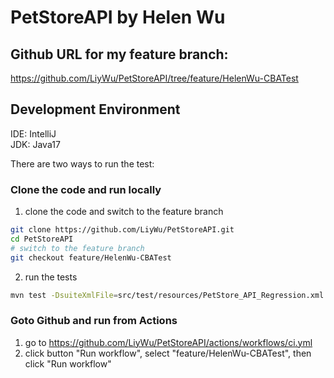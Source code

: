 # PetStoreAPI by Helen Wu

## Github URL for my feature branch:
https://github.com/LiyWu/PetStoreAPI/tree/feature/HelenWu-CBATest

## Development Environment
IDE: IntelliJ  
JDK: Java17

There are two ways to run the test:
### Clone the code and run locally

1. clone the code and switch to the feature branch
```sh
git clone https://github.com/LiyWu/PetStoreAPI.git
cd PetStoreAPI
# switch to the feature branch
git checkout feature/HelenWu-CBATest 
```

2. run the tests
```sh
mvn test -DsuiteXmlFile=src/test/resources/PetStore_API_Regression.xml
```
### Goto Github and run from Actions
1. go to https://github.com/LiyWu/PetStoreAPI/actions/workflows/ci.yml
2. click button "Run workflow", select "feature/HelenWu-CBATest", then click "Run workflow"
